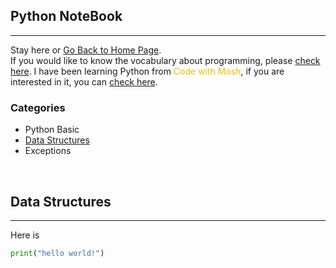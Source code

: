 <style>
.highlight1{
    color: #EAC100;
}
.highlight2{
    color: #AFAF61;
}
.comingsoon{
    color: red;
}
</style>

## Python NoteBook
---

Stay here or [Go Back to Home Page](../README.md).<br/>
If you would like to know the vocabulary about programming, please [check here](https://hackmd.io/@s4y0wTjhTAipbBv-m9yryg/rJTNZBXaH).
I have been learning Python from <font class="highlight1">Code with Mosh</font>, if you are interested in it, you can [check here](https://codewithmosh.com/).

### Categories
* Python Basic
* [Data Structures](#data-structures)
* Exceptions

<br/>

## Data Structures
---

Here is 

```python
print("hello world!")
```